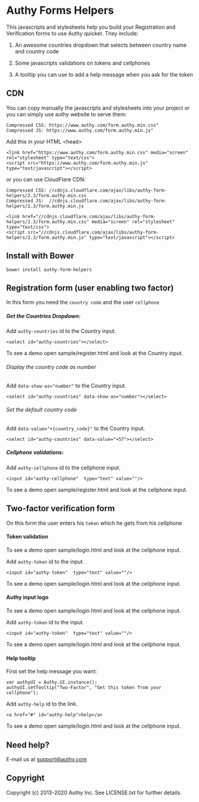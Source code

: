 # Authy Forms Helpers

This javascripts and stylesheets help you build your Registration and
Verification forms to use Authy quicker.
They include:

1. An awesome countries dropdown that selects between country name and country
   code

2. Some javascripts validations on tokens and cellphones

3. A tooltip you can use to add a help message when you ask for the token


## CDN

You can copy manually the javascripts and stylesheets into your project or you can simply use authy website to serve them:

    Compressed CSS: https://www.authy.com/form.authy.min.css"
    Compressed JS: https://www.authy.com/form.authy.min.js"

Add this in your HTML \<head\>

    <link href="https://www.authy.com/form.authy.min.css" media="screen" rel="stylesheet" type="text/css">
    <script src="https://www.authy.com/form.authy.min.js" type="text/javascript"></script>

or you can use CloudFlare CDN:

    Compressed CSS: //cdnjs.cloudflare.com/ajax/libs/authy-form-helpers/2.3/form.authy.min.css
    Compressed JS:  //cdnjs.cloudflare.com/ajax/libs/authy-form-helpers/2.3/form.authy.min.js

    <link href="//cdnjs.cloudflare.com/ajax/libs/authy-form-helpers/2.3/form.authy.min.css" media="screen" rel="stylesheet" type="text/css">
    <script src="//cdnjs.cloudflare.com/ajax/libs/authy-form-helpers/2.3/form.authy.min.js" type="text/javascript"></script>

## Install with Bower

    bower install authy-form-helpers

## Registration form (user enabling two factor)

In  this form you need the `country code` and the user `cellphone`

##### Get the Countries Dropdown:

Add `authy-countries` id to the Country input.

    <select id="authy-countries"></select>

To see a demo open sample/register.html and look at the Country input.

###### Display the country code as number

Add `data-show-as="number"` to the Country input.

    <select id="authy-countries" data-show-as="number"></select>

###### Set the default country code

Add `data-value="+{country_code}"` to the Country input.

    <select id="authy-countries" data-value="+57"></select>

##### Cellphone validations:

Add `authy-cellphone` id to the cellphone input.

    <input id="authy-cellphone"  type="text" value=""/>

To see a demo open sample/register.html and look at the cellphone input.


## Two-factor verification form

On this form the user enters his `token` which he gets from his cellphone


#### Token validation

To see a demo open sample/login.html and look at the cellphone input.

Add `authy-token` id to the input.

    <input id="authy-token"  type="text" value=""/>

To see a demo open sample/login.html and look at the cellphone input.

#### Authy input logo

To see a demo open sample/login.html and look at the cellphone input.

Add `authy-token` id to the input.

    <input id="authy-token"  type="text" value=""/>

To see a demo open sample/login.html and look at the cellphone input.

#### Help tooltip

First set the help message you want:

    var authyUI = Authy.UI.instance();
    authyUI.setTooltip("Two-Factor", "Get this token from your cellphone");

Add `authy-help` id to the link.

    <a href="#" id="authy-help">help</a>

To see a demo open sample/login.html and look at the cellphone input.


## Need help?

E-mail us at support@authy.com

## Copyright

Copyright (c) 2013-2020 Authy Inc. See LICENSE.txt for further details.
